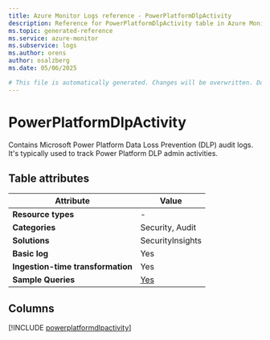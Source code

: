 ```yaml
---
title: Azure Monitor Logs reference - PowerPlatformDlpActivity
description: Reference for PowerPlatformDlpActivity table in Azure Monitor Logs.
ms.topic: generated-reference
ms.service: azure-monitor
ms.subservice: logs
ms.author: orens
author: osalzberg
ms.date: 05/06/2025

# This file is automatically generated. Changes will be overwritten. Do not change this file directly.
---
```


# PowerPlatformDlpActivity

Contains Microsoft Power Platform Data Loss Prevention (DLP) audit logs. It's typically used to track Power Platform DLP admin activities.


## Table attributes

|Attribute|Value|
|---|---|
|**Resource types**|-|
|**Categories**|Security, Audit|
|**Solutions**| SecurityInsights|
|**Basic log**|Yes|
|**Ingestion-time transformation**|Yes|
|**Sample Queries**|[Yes](/azure/azure-monitor/reference/queries/powerplatformdlpactivity)|



## Columns
  
[!INCLUDE [powerplatformdlpactivity](~/reusable-content/ce-skilling/azure/includes/azure-monitor/reference/tables/powerplatformdlpactivity-include.md)]

